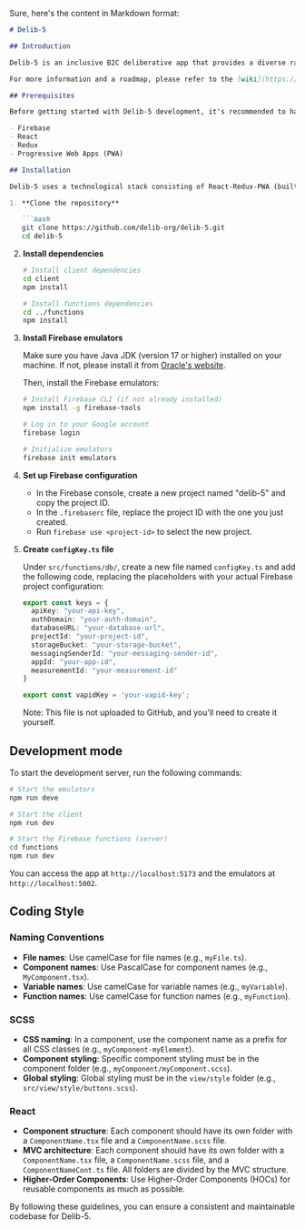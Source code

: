 Sure, here's the content in Markdown format:

```markdown
# Delib-5

## Introduction

Delib-5 is an inclusive B2C deliberative app that provides a diverse range of deliberation methods. Deliberation is an informed and inclusive mode of discussion aimed at discovering the most optimal solution for all stakeholders while actively striving to minimize any harm to the interests of those who might be adversely affected by the proposed solution.

For more information and a roadmap, please refer to the [wiki](https://github.com/delib-org/delib-5/wiki) in this repository.

## Prerequisites

Before getting started with Delib-5 development, it's recommended to have a basic understanding of the following technologies:

- Firebase
- React
- Redux
- Progressive Web Apps (PWA)

## Installation

Delib-5 uses a technological stack consisting of React-Redux-PWA (built with Vite) and Firebase. To install and set up the project on your local machine, follow these steps:

1. **Clone the repository**

   ```bash
   git clone https://github.com/delib-org/delib-5.git
   cd delib-5
   ```

2. **Install dependencies**

   ```bash
   # Install client dependencies
   cd client
   npm install

   # Install functions dependencies
   cd ../functions
   npm install
   ```

3. **Install Firebase emulators**

   Make sure you have Java JDK (version 17 or higher) installed on your machine. If not, please install it from [Oracle's website](https://www.oracle.com/il-en/java/technologies/downloads/#java21).

   Then, install the Firebase emulators:

   ```bash
   # Install Firebase CLI (if not already installed)
   npm install -g firebase-tools

   # Log in to your Google account
   firebase login

   # Initialize emulators
   firebase init emulators
   ```

4. **Set up Firebase configuration**

   - In the Firebase console, create a new project named "delib-5" and copy the project ID.
   - In the `.firebaserc` file, replace the project ID with the one you just created.
   - Run `firebase use <project-id>` to select the new project.

5. **Create `configKey.ts` file**

   Under `src/functions/db/`, create a new file named `configKey.ts` and add the following code, replacing the placeholders with your actual Firebase project configuration:

   ```typescript
   export const keys = {
     apiKey: "your-api-key",
     authDomain: "your-auth-domain",
     databaseURL: "your-database-url",
     projectId: "your-project-id",
     storageBucket: "your-storage-bucket",
     messagingSenderId: "your-messaging-sender-id",
     appId: "your-app-id",
     measurementId: "your-measurement-id"
   }

   export const vapidKey = 'your-vapid-key';
   ```

   Note: This file is not uploaded to GitHub, and you'll need to create it yourself.

## Development mode

To start the development server, run the following commands:

```bash
# Start the emulators
npm run deve

# Start the client
npm run dev

# Start the Firebase functions (server)
cd functions
npm run dev
```

You can access the app at `http://localhost:5173` and the emulators at `http://localhost:5002`.

## Coding Style

### Naming Conventions

- **File names**: Use camelCase for file names (e.g., `myFile.ts`).
- **Component names**: Use PascalCase for component names (e.g., `MyComponent.tsx`).
- **Variable names**: Use camelCase for variable names (e.g., `myVariable`).
- **Function names**: Use camelCase for function names (e.g., `myFunction`).

### SCSS

- **CSS naming**: In a component, use the component name as a prefix for all CSS classes (e.g., `myComponent-myElement`).
- **Component styling**: Specific component styling must be in the component folder (e.g., `myComponent/myComponent.scss`).
- **Global styling**: Global styling must be in the `view/style` folder (e.g., `src/view/style/buttons.scss`).

### React

- **Component structure**: Each component should have its own folder with a `ComponentName.tsx` file and a `ComponentName.scss` file.
- **MVC architecture**: Each component should have its own folder with a `ComponentName.tsx` file, a `ComponentName.scss` file, and a `ComponentNameCont.ts` file. All folders are divided by the MVC structure.
- **Higher-Order Components**: Use Higher-Order Components (HOCs) for reusable components as much as possible.

By following these guidelines, you can ensure a consistent and maintainable codebase for Delib-5.
```